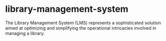 # library-management-system
The Library Management System (LMS) represents a sophisticated solution aimed at optimizing and simplifying the operational intricacies involved in managing a library.
